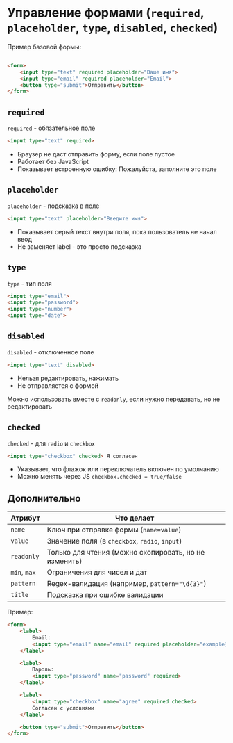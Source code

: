 # Управление формами (`required`, `placeholder`, `type`, `disabled`, `checked`) #

Пример базовой формы:

````html

<form>
    <input type="text" required placeholder="Ваше имя">
    <input type="email" required placeholder="Email">
    <button type="submit">Отправить</button>
</form>
````

## `required` ##

`required` - обязательное поле

````html
<input type="text" required>
````

* Браузер не даст отправить форму, если поле пустое
* Работает без JavaScript
* Показывает встроенную ошибку: Пожалуйста, заполните это поле

## `placeholder` ##

`placeholder` - подсказка в поле

````html
<input type="text" placeholder="Введите имя">
````

* Показывает серый текст внутри поля, пока пользователь не начал ввод
* Не заменяет label - это просто подсказка

## `type` ##

`type` - тип поля

````html
<input type="email">
<input type="password">
<input type="number">
<input type="date">
````

## `disabled` ##

`disabled` - отключенное поле

````html
<input type="text" disabled>
````

* Нельзя редактировать, нажимать
* Не отправляется с формой

Можно использовать вместе с `readonly`, если нужно передавать, но не редактировать

## `checked` ##

`checked` - для `radio` и `checkbox`

````html
<input type="checkbox" checked> Я согласен
````

* Указывает, что флажок или переключатель включен по умолчанию
* Можно менять через JS `checkbox.checked = true/false`

## Дополнительно ##

| Атрибут      | Что делает                                            |
|--------------|-------------------------------------------------------|
| `name`       | Ключ при отправке формы (`name=value`)                |
| `value`      | Значение поля (в `checkbox`, `radio`, `input`)        |
| `readonly`   | Только для чтения (можно скопировать, но не изменить) |
| `min`, `max` | Ограничения для чисел и дат                           |
| `pattern`    | Regex-валидация (например, `pattern="\d{3}"`)         |
| `title`      | Подсказка при ошибке валидации                        |

Пример:

````html
<form>
    <label>
        Email:
        <input type="email" name="email" required placeholder="example@mail.com">
    </label>

    <label>
        Пароль:
        <input type="password" name="password" required>
    </label>

    <label>
        <input type="checkbox" name="agree" required checked>
        Согласен с условиями
    </label>

    <button type="submit">Отправить</button>
</form>
````